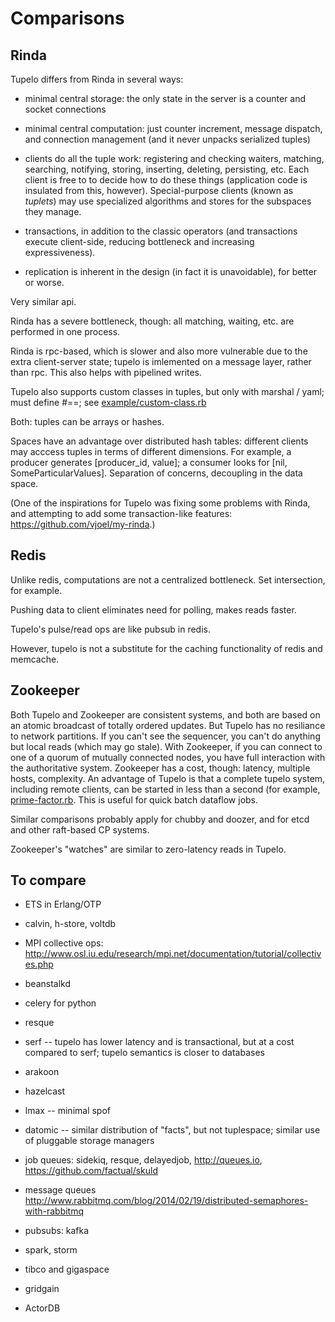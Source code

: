 Comparisons
===========

Rinda
-----

Tupelo differs from Rinda in several ways:

* minimal central storage: the only state in the server is a counter and socket connections

* minimal central computation: just counter increment, message dispatch, and connection management (and it never unpacks serialized tuples)

* clients do all the tuple work: registering and checking waiters, matching, searching, notifying, storing, inserting, deleting, persisting, etc. Each client is free to to decide how to do these things (application code is insulated from this, however). Special-purpose clients (known as *tuplets*) may use specialized algorithms and stores for the subspaces they manage.

* transactions, in addition to the classic operators (and transactions execute client-side, reducing bottleneck and increasing expressiveness).

* replication is inherent in the design (in fact it is unavoidable), for better or worse.

Very similar api.

Rinda has a severe bottleneck, though: all matching, waiting, etc. are performed in one process.

Rinda is rpc-based, which is slower and also more vulnerable due to the extra client-server state; tupelo is imlemented on a message layer, rather than rpc. This also helps with pipelined writes.

Tupelo also supports custom classes in tuples, but only with marshal / yaml; must define #==; see [example/custom-class.rb](example/custom-class.rb)

Both: tuples can be arrays or hashes.

Spaces have an advantage over distributed hash tables: different clients may acccess tuples in terms of different dimensions. For example, a producer generates [producer_id, value]; a consumer looks for [nil, SomeParticularValues]. Separation of concerns, decoupling in the data space.

(One of the inspirations for Tupelo was fixing some problems with Rinda, and attempting to add some transaction-like features: https://github.com/vjoel/my-rinda.)


Redis
-----

Unlike redis, computations are not a centralized bottleneck. Set intersection, for example.

Pushing data to client eliminates need for polling, makes reads faster.

Tupelo's pulse/read ops are like pubsub in redis.

However, tupelo is not a substitute for the caching functionality of redis and memcache.


Zookeeper
---------

Both Tupelo and Zookeeper are consistent systems, and both are based on an atomic broadcast of totally ordered updates. But Tupelo has no resiliance to network partitions. If you can't see the sequencer, you can't do anything but local reads (which may go stale). With Zookeeper, if you can connect to one of a quorum of mutually connected nodes, you have full interaction with the authoritative system. Zookeeper has a cost, though: latency, multiple hosts, complexity. An advantage of Tupelo is that a complete tupelo system, including remote clients, can be started in less than a second (for example, [prime-factor.rb](example/prime-factor.rb). This is useful for quick batch dataflow jobs.

Similar comparisons probably apply for chubby and doozer, and for etcd and other raft-based CP systems.

Zookeeper's "watches" are similar to zero-latency reads in Tupelo.

To compare
----------

* ETS in Erlang/OTP

* calvin, h-store, voltdb

* MPI collective ops: http://www.osl.iu.edu/research/mpi.net/documentation/tutorial/collectives.php

* beanstalkd

* celery for python

* resque

* serf -- tupelo has lower latency and is transactional, but at a cost compared to serf; tupelo semantics is closer to databases

* arakoon

* hazelcast

* lmax -- minimal spof

* datomic -- similar distribution of "facts", but not tuplespace; similar use of pluggable storage managers

* job queues: sidekiq, resque, delayedjob, http://queues.io, https://github.com/factual/skuld

* message queues
  http://www.rabbitmq.com/blog/2014/02/19/distributed-semaphores-with-rabbitmq

* pubsubs: kafka

* spark, storm

* tibco and gigaspace

* gridgain

* ActorDB

